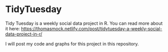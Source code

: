 # TidyTuesday

Tidy Tuesday is a weekly social data project in R. You can read more about it here: 
https://thomasmock.netlify.com/post/tidytuesday-a-weekly-social-data-project-in-r/

I will post my code and graphs for this project in this repository.

